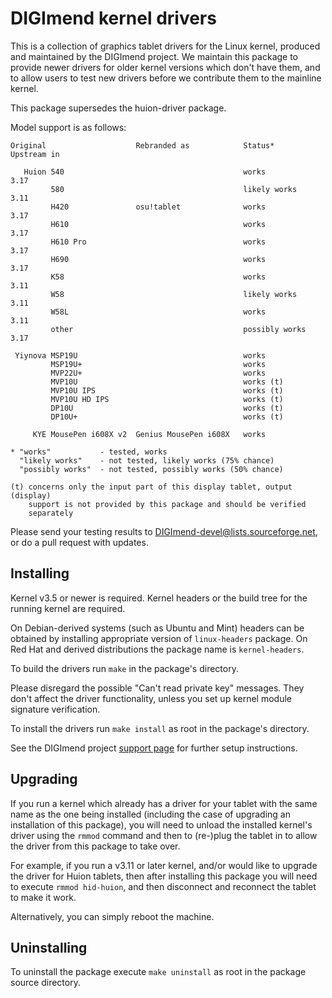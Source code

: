 DIGImend kernel drivers
=======================

This is a collection of graphics tablet drivers for the Linux kernel, produced
and maintained by the DIGImend project. We maintain this package to provide
newer drivers for older kernel versions which don't have them, and to allow
users to test new drivers before we contribute them to the mainline kernel.

This package supersedes the huion-driver package.

Model support is as follows:

    Original                    Rebranded as            Status*             Upstream in

       Huion 540                                        works               3.17
             580                                        likely works        3.11
             H420               osu!tablet              works               3.17
             H610                                       works               3.17
             H610 Pro                                   works               3.17
             H690                                       works               3.17
             K58                                        works               3.11
             W58                                        likely works        3.11
             W58L                                       works               3.11
             other                                      possibly works      3.17

     Yiynova MSP19U                                     works
             MSP19U+                                    works
             MVP22U+                                    works
             MVP10U                                     works (t)
             MVP10U IPS                                 works (t)
             MVP10U HD IPS                              works (t)
             DP10U                                      works (t)
             DP10U+                                     works (t)

         KYE MousePen i608X v2  Genius MousePen i608X   works

    * "works"           - tested, works
      "likely works"    - not tested, likely works (75% chance)
      "possibly works"  - not tested, possibly works (50% chance)

    (t) concerns only the input part of this display tablet, output (display)
        support is not provided by this package and should be verified
        separately

Please send your testing results to DIGImend-devel@lists.sourceforge.net, or
do a pull request with updates.

Installing
----------

Kernel v3.5 or newer is required. Kernel headers or the build tree for the
running kernel are required.

On Debian-derived systems (such as Ubuntu and Mint) headers can be obtained by
installing appropriate version of `linux-headers` package. On Red Hat and
derived distributions the package name is `kernel-headers`.

To build the drivers run `make` in the package's directory.

Please disregard the possible "Can't read private key" messages. They don't
affect the driver functionality, unless you set up kernel module signature
verification.

To install the drivers run `make install` as root in the package's directory.

See the DIGImend project [support page](http://digimend.github.io/support/)
for further setup instructions.

Upgrading
---------

If you run a kernel which already has a driver for your tablet with the same
name as the one being installed (including the case of upgrading an
installation of this package), you will need to unload the installed kernel's
driver using the `rmmod` command and then to (re-)plug the tablet in to allow
the driver from this package to take over.

For example, if you run a v3.11 or later kernel, and/or would like to upgrade
the driver for Huion tablets, then after installing this package you will need
to execute `rmmod hid-huion`, and then disconnect and reconnect the tablet to
make it work.

Alternatively, you can simply reboot the machine.

Uninstalling
------------

To uninstall the package execute `make uninstall` as root in the package
source directory.
